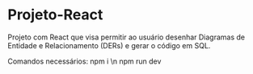 # Projeto-React
Projeto com React que visa permitir ao usuário desenhar Diagramas de Entidade e Relacionamento (DERs) e gerar o código em SQL.

Comandos necessários:
npm i \n
npm run dev
